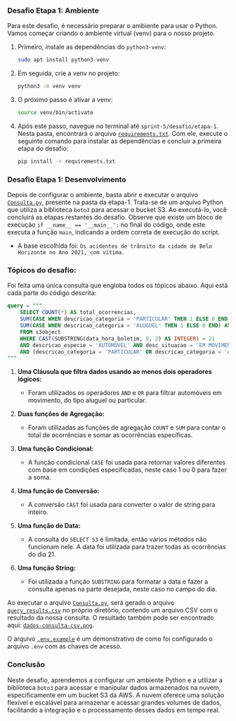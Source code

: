 ### Desafio Etapa 1: Ambiente

Para este desafio, é necessário preparar o ambiente para usar o Python. Vamos começar criando o ambiente virtual (venv) para o nosso projeto.

1. Primeiro, instale as dependências do `python3-venv`:

   ```bash
   sudo apt install python3-venv
   ```

2. Em seguida, crie a venv no projeto:

   ```bash
   python3 -m venv venv
   ```

3. O próximo passo é ativar a venv:

   ```bash
   source venv/bin/activate
   ```

4. Após este passo, navegue no terminal até `sprint-5/desafio/etapa-1`. Nesta pasta, encontrará o arquivo [`requirements.txt`](../desafio/etapa-1/requirements.txt). Com ele, execute o seguinte comando para instalar as dependências e concluir a primeira etapa do desafio:

   ```bash
   pip install -r requirements.txt
   ```

### Desafio Etapa 1: Desenvolvimento

Depois de configurar o ambiente, basta abrir e executar o arquivo [`Consulta.py`](../desafio/etapa-1/Consulta.py), presente na pasta da etapa-1. Trata-se de um arquivo Python que utiliza a biblioteca `boto3` para acessar o bucket S3. Ao executá-lo, você concluirá as etapas restantes do desafio. Observe que existe um bloco de execução `if __name__ == '__main__':` no final do código, onde este executa a função `main`, indicando a ordem correta de execução do script.

* A base escolhida foi: `Os acidentes de trânsito da cidade de Belo Horizonte no Ano 2021, com vítima.`

### Tópicos do desafio:
Foi feita uma única consulta que engloba todos os tópicos abaixo. Aqui está cada parte do código descrita:

```sql
query = """
    SELECT COUNT(*) AS total_ocorrencias, 
    SUM(CASE WHEN descricao_categoria = 'PARTICULAR' THEN 1 ELSE 0 END) AS quantidade_particular, 
    SUM(CASE WHEN descricao_categoria = 'ALUGUEL' THEN 1 ELSE 0 END) AS quantidade_aluguel 
    FROM s3object 
    WHERE CAST(SUBSTRING(data_hora_boletim, 9, 2) AS INTEGER) = 21 
    AND descricao_especie = 'AUTOMOVEL' AND desc_situacao = 'EM MOVIMENTO' 
    AND (descricao_categoria = 'PARTICULAR' OR descricao_categoria = 'ALUGUEL');
"""
```

1. **Uma Cláusula que filtra dados usando ao menos dois operadores lógicos:**
    * Foram utilizados os operadores `AND` e `OR` para filtrar automóveis em movimento, do tipo aluguel ou particular.

2. **Duas funções de Agregação:**
    * Foram utilizadas as funções de agregação `COUNT` e `SUM` para contar o total de ocorrências e somar as ocorrências específicas.

3. **Uma função Condicional:**
    * A função condicional `CASE` foi usada para retornar valores diferentes com base em condições especificadas, neste caso 1 ou 0 para fazer a soma.

4. **Uma função de Conversão:**
    * A conversão `CAST` foi usada para converter o valor de string para inteiro.

5. **Uma função de Data:**
    * A consulta do `SELECT S3` é limitada, então vários métodos não funcionam nele. A data foi utilizada para trazer todas as ocorrências do dia 21.

6. **Uma função String:**
    * Foi utilizada a função `SUBSTRING` para formatar a data e fazer a consulta apenas na parte desejada, neste caso no campo do dia.

Ao executar o arquivo [`Consulta.py`](../desafio/etapa-1/Consulta.py), será gerado o arquivo [`query_results.csv`](../desafio/etapa-1/query_results.csv) no próprio diretório, contendo um arquivo CSV com o resultado da nossa consulta. O resultado também pode ser encontrado aqui: [`dados-consulta-csv.png`](../evidencias/dados-consulta-csv.png).

O arquivo [`.env.example`](../desafio/etapa-1/.env.example) é um demonstrativo de como foi configurado o arquivo `.env` com as chaves de acesso.

### Conclusão
Neste desafio, aprendemos a configurar um ambiente Python e a utilizar a biblioteca `boto3` para acessar e manipular dados armazenados na nuvem, especificamente em um bucket S3 da AWS. A nuvem oferece uma solução flexível e escalável para armazenar e acessar grandes volumes de dados, facilitando a integração e o processamento desses dados em tempo real.